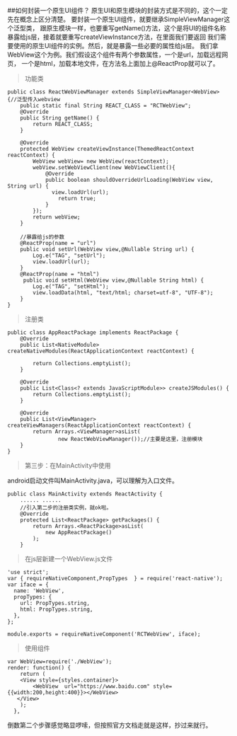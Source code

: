 ##如何封装一个原生UI组件？
原生UI和原生模块的封装方式是不同的，这个一定先在概念上区分清楚。
要封装一个原生UI组件，就要继承SimpleViewManager这个泛型类，
跟原生模块一样，也要重写getName()方法，这个是将UI的组件名称
暴露给js层，接着就要重写createViewInstance方法，在里面我们要返回
我们需要使用的原生UI组件的实例。然后，就是暴露一些必要的属性给js层。
我们拿WebView这个为例。我们假设这个组件有两个参数属性，一个是url，加载远程网页，
一个是html，加载本地文件，在方法名上面加上@ReactProp就可以了。

>功能类

```
public class ReactWebViewManager extends SimpleViewManager<WebView> {//泛型传入webview
    public static final String REACT_CLASS = "RCTWebView";
    @Override
    public String getName() {
        return REACT_CLASS;
    }

    @Override
    protected WebView createViewInstance(ThemedReactContext reactContext) {
        WebView webView= new WebView(reactContext);
        webView.setWebViewClient(new WebViewClient(){
            @Override
            public boolean shouldOverrideUrlLoading(WebView view, String url) {
              view.loadUrl(url);
                return true;
            }
        });
        return webView;
    }

    //暴露给js的参数
    @ReactProp(name = "url")
    public void setUrl(WebView view,@Nullable String url) {
        Log.e("TAG", "setUrl");
        view.loadUrl(url);
    }
    @ReactProp(name = "html")
     public void setHtml(WebView view,@Nullable String html) {
        Log.e("TAG", "setHtml");
        view.loadData(html, "text/html; charset=utf-8", "UTF-8");
    }
}
```

>注册类

```
public class AppReactPackage implements ReactPackage {
    @Override
    public List<NativeModule> createNativeModules(ReactApplicationContext reactContext) {

        return Collections.emptyList();
    }

    @Override
    public List<Class<? extends JavaScriptModule>> createJSModules() {
        return Collections.emptyList();
    }

    @Override
    public List<ViewManager> createViewManagers(ReactApplicationContext reactContext) {
        return Arrays.<ViewManager>asList(
                new ReactWebViewManager());//主要是这里，注册模块
    }
}
```

>第三步：在MainActivity中使用

android启动文件叫MainActivity.java，可以理解为入口文件。

```
public class MainActivity extends ReactActivity {
    ...... ......
    //引入第二步的注册类实例，就ok啦。
    @Override
    protected List<ReactPackage> getPackages() {
        return Arrays.<ReactPackage>asList(
            new AppReactPackage()
        );
    }
```

>在js层新建一个WebView.js文件

```
'use strict';
var { requireNativeComponent,PropTypes  } = require('react-native');
var iface = {
  name: 'WebView',
  propTypes: {
    url: PropTypes.string,
    html: PropTypes.string,
  },
};

module.exports = requireNativeComponent('RCTWebView', iface);
```

>使用组件

```
var WebView=require('./WebView');
render: function() {
    return (
    <View style={styles.container}>
        <WebView  url="https://www.baidu.com" style={{width:200,height:400}}></WebView>
   </View>
    );
  },
```

倒数第二个步骤感觉略显啰嗦，但按照官方文档走就是这样，抄过来就行。




